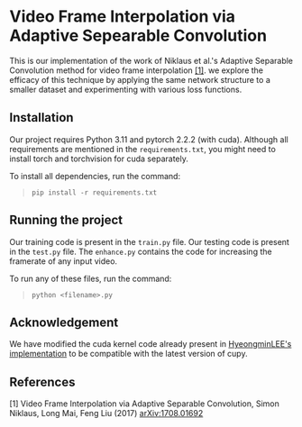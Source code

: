 # Video Frame Interpolation via Adaptive Sepearable Convolution

This is our implementation of the work of Niklaus et al.'s Adaptive Separable Convolution method for video frame interpolation <a href="references">[1]</a>. we explore the efficacy of this technique by applying the same network structure to a smaller dataset and experimenting with various loss functions.

## Installation

Our project requires Python 3.11 and pytorch 2.2.2 (with cuda). Although all requirements are mentioned in the `requirements.txt`, you might need to install torch and torchvision for cuda separately.

To install all dependencies, run the command:
>`pip install -r requirements.txt`

## Running the project

Our training code is present in the `train.py` file. Our testing code is present in the `test.py` file. The `enhance.py` contains the code for increasing the framerate of any input video.

To run any of these files, run the command:
>`python <filename>.py`

## Acknowledgement

We have modified the cuda kernel code already present in [HyeongminLEE's implementation](https://github.com/HyeongminLEE/pytorch-sepconv) to be compatible with the latest version of cupy.

## References

<!-- <div id="references"></div> -->
\[1\] Video Frame Interpolation via Adaptive Separable Convolution, Simon Niklaus, Long Mai, Feng Liu (2017) [arXiv:1708.01692](https://arxiv.org/abs/1708.01692)